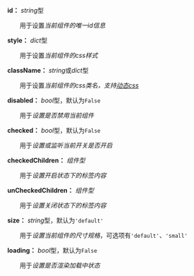 **id：** *string*型

　　用于设置*当前组件的唯一id信息*

**style：** *dict*型

　　用于设置*当前组件的css样式*

**className：** *string*或*dict*型

　　用于设置*当前组件的css类名，支持[动态css](/advanced-classname)*

**disabled：** *bool*型，默认为`False`

　　用于*设置是否禁用当前组件*

**checked：** *bool*型，默认为`False`

　　用于*设置或监听当前开关是否开启*

**checkedChildren：** *组件型*

　　用于*设置开启状态下的标签内容*

**unCheckedChildren：** *组件型*

　　用于*设置关闭状态下的标签内容*

**size：** *string*型，默认为`'default'`

　　用于*设置当前组件的尺寸规格*，可选项有`'default'`、`'small'`

**loading：** *bool*型，默认为`False`

　　用于*设置是否渲染加载中状态*


